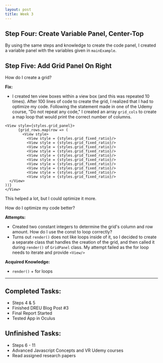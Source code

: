 ```yaml
---
layout: post
title: Week 3
---
```


## Step Four: Create Variable Panel, Center-Top 

By using the same steps and knowledge to create the code panel, I created a variable panel with the variables given in ```mainExample```.

## Step Five: Add Grid Panel On Right

How do I create a grid?

**Fix:** 
  - I created ten view boxes within a view box (and this was repeated 10 times). After 100 lines of code to create the grid, I realized that I had to optimize my code. Following the statement made in one of the Udemy course, "Do not repeat any code," I created an array `grid_cols` to create a map loop that would print the correct number of columns. 
  
```
<View style={styles.grid_panel}>
      {grid_rows.map(row => (
        <View style>
          <View style = {styles.grid_fixed_ratio}/>
          <View style = {styles.grid_fixed_ratio}/>
          <View style = {styles.grid_fixed_ratio}/>
          <View style = {styles.grid_fixed_ratio}/>
          <View style = {styles.grid_fixed_ratio}/>
          <View style = {styles.grid_fixed_ratio}/>
          <View style = {styles.grid_fixed_ratio}/>
          <View style = {styles.grid_fixed_ratio}/>
          <View style = {styles.grid_fixed_ratio}/>
          <View style = {styles.grid_fixed_ratio}/>
  </View>
))}
</View>
```

This helped a lot, but I could optimize it more. 

How do I optimize my code better? 

**Attempts:** 
  - Created two constant integers to determine the grid's column and row amount.
   How do I use the const to loop correctly?
   - Turns out `render()` does not like loops inside of it, so I decided to create a separate class that handles the creation of the grid, and then called it during `render()` of `GridPanel` class. My attempt failed as the for loop needs to iterate and provide `<View/>`

**Acquired Knowledge:** 
  - `render()` + for loops
  
____

## Completed Tasks: ##
  - Steps 4 & 5
  - Finished DREU Blog Post #3
  - Final Report Started
  - Tested App in Oculus
## Unfinished Tasks: ##
  - Steps 6 - 11
  - Advanced Javascript Concepts and VR Udemy courses
  - Read assigned research papers

